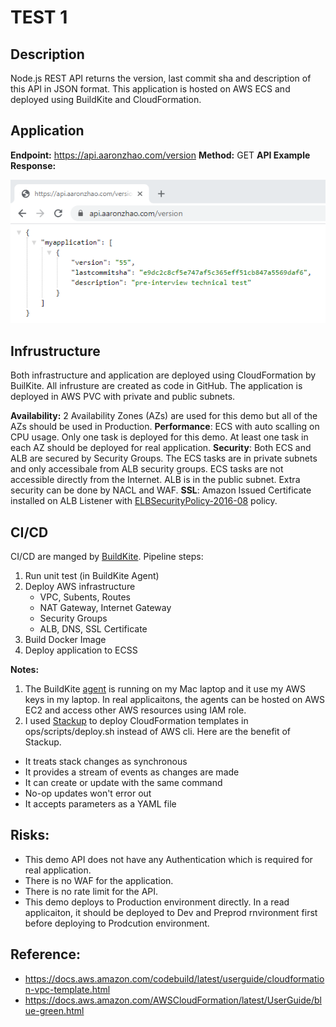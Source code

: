# TEST 1

## Description

Node.js REST API returns the version, last commit sha and description of this API in JSON format. This application is hosted on AWS ECS and deployed using BuildKite and CloudFormation. 

## Application

**Endpoint:** https://api.aaronzhao.com/version
**Method:** GET
**API Example Response:**

![API Example Response](/images/APIExampleResponse.png)

## Infrustructure

Both infrastructure and application are deployed using CloudFormation by BuilKite. All infrusture are created as code in GitHub. The application is deployed in AWS PVC with private and public subnets. 

**Availability:** 2 Availability Zones (AZs) are used for this demo but all of the AZs should be used in Production. 
**Performance**: ECS with auto scalling on CPU usage. Only one task is deployed for this demo. At least one task in each AZ should be deployed for real application. 
**Security**: Both ECS and ALB are secured by Security Groups. The ECS tasks are in private subnets and only accessibale from ALB security groups. ECS tasks are not accessible directly from the Internet. ALB is in the public subnet. Extra security can be done by NACL and WAF.
**SSL**: Amazon Issued Certificate installed on ALB Listener with [ELBSecurityPolicy-2016-08](https://docs.aws.amazon.com/elasticloadbalancing/latest/application/create-https-listener.html) policy. 


## CI/CD

CI/CD are manged by [BuildKite](https://buildkite.com/). Pipeline steps:

1. Run unit test (in BuildKite Agent)
1. Deploy AWS infrastructure
    - VPC, Subents, Routes
    - NAT Gateway, Internet Gateway
    - Security Groups
    - ALB, DNS, SSL Certificate
1. Build Docker Image
1. Deploy application to ECSS

**Notes:**
1. The BuildKite [agent](https://buildkite.com/docs/agent/v3/osx) is running on my Mac laptop and it use my AWS keys in my laptop. In real applicaitons, the agents can be hosted on AWS EC2 and access other AWS resources using IAM role.  
1. I used [Stackup](https://github.com/realestate-com-au/stackup) to deploy CloudFormation templates in ops/scripts/deploy.sh instead of AWS cli.
Here are the benefit of Stackup. 
- It treats stack changes as synchronous
- It provides a stream of events as changes are made
- It can create or update with the same command
- No-op updates won't error out
- It accepts parameters as a YAML file

## Risks:
- This demo API does not have any Authentication which is required for real application.
- There is no WAF for the application. 
- There is no rate limit for the API.
- This demo deploys to Production environment directly. In a read applicaiton, it should be deployed to Dev and Preprod rnvironment first before deploying to Prodcution environment.

## Reference:
- https://docs.aws.amazon.com/codebuild/latest/userguide/cloudformation-vpc-template.html
- https://docs.aws.amazon.com/AWSCloudFormation/latest/UserGuide/blue-green.html
